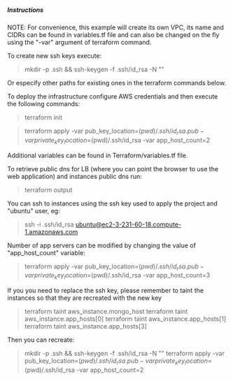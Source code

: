 ##### Instructions 

NOTE: For convenience, this example will create its own VPC, its name and CIDRs can be found in variables.tf file and can also be changed on the fly using the "-var" argument of terraform command.

To create new ssh keys execute:
>mkdir -p .ssh && ssh-keygen -f .ssh/id_rsa -N ""

Or especify other paths for existing ones in the terraform commands below.

To deploy the infrastructure configure AWS credentials and then execute the following commands:
>terraform init

>terraform apply -var pub_key_location=$(pwd)/.ssh/id_rsa.pub -var private_key_location=$(pwd)/.ssh/id_rsa -var app_host_count=2

Additional variables can be found in Terraform/variables.tf file.

To retrieve public dns for LB (where you can point the browser to use the web application) and instances public dns run:
>terraform output

You can ssh to instances using the ssh key used to apply the project and "ubuntu" user, eg:
>ssh -i .ssh/id_rsa ubuntu@ec2-3-231-60-18.compute-1.amazonaws.com

Number of app servers can be modified by changing the value of "app_host_count" variable:
>terraform apply -var pub_key_location=$(pwd)/.ssh/id_rsa.pub -var private_key_location=$(pwd)/.ssh/id_rsa -var app_host_count=3

If you you need to replace the ssh key, please remember to taint the instances so that they are recreated with the new key
>terraform taint aws_instance.mongo_host
>terraform taint aws_instance.app_hosts[0]
>terraform taint aws_instance.app_hosts[1]
>terraform taint aws_instance.app_hosts[3]

Then you can recreate:
>mkdir -p .ssh && ssh-keygen -f .ssh/id_rsa -N ""
>terraform apply -var pub_key_location=$(pwd)/.ssh/id_rsa.pub -var private_key_location=$(pwd)/.ssh/id_rsa -var app_host_count=2
